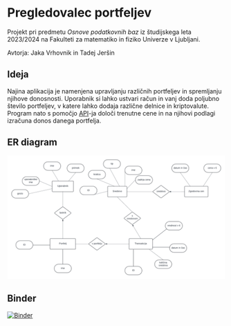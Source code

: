 # Pregledovalec portfeljev
Projekt pri predmetu _Osnove podatkovnih baz_ iz študijskega leta 2023/2024 na Fakulteti za matematiko in fiziko Univerze v Ljubljani.

Avtorja: Jaka Vrhovnik in Tadej Jeršin

## Ideja 
Najina aplikacija je namenjena upravljanju različnih portfeljev in spremljanju njihove donosnosti. Uporabnik si lahko ustvari račun in vanj doda poljubno število portfeljev, v katere lahko dodaja različne delnice in kriptovalute. Program nato s pomočjo [API](https://www.alphavantage.co/)-ja določi trenutne cene in na njihovi podlagi izračuna donos danega portfelja.

## ER diagram
![ER diagram](https://github.com/Jaka1504/OPB-pregledovalec-portfeljev/blob/main/ER_diagram/ER_diagram3.png?raw=true)


## Binder

[![Binder](https://mybinder.org/badge_logo.svg)](https://mybinder.org/v2/gh/Jaka1504/OPB-pregledovalec-portfeljev/main?labpath=proxy%2F8080)

